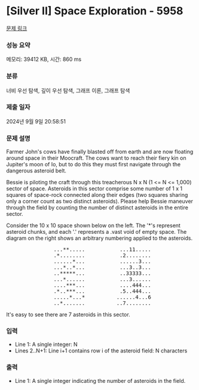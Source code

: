 # [Silver II] Space Exploration - 5958 

[문제 링크](https://www.acmicpc.net/problem/5958) 

### 성능 요약

메모리: 39412 KB, 시간: 860 ms

### 분류

너비 우선 탐색, 깊이 우선 탐색, 그래프 이론, 그래프 탐색

### 제출 일자

2024년 9월 9일 20:58:51

### 문제 설명

<p>Farmer John's cows have finally blasted off from earth and are now floating around space in their Moocraft. The cows want to reach their fiery kin on Jupiter's moon of Io, but to do this they must first navigate through the dangerous asteroid belt.</p>

<p>Bessie is piloting the craft through this treacherous N x N (1 <= N <= 1,000) sector of space. Asteroids in this sector comprise some number of 1 x 1 squares of space-rock connected along their edges (two squares sharing only a corner count as two distinct asteroids). Please help Bessie maneuver through the field by counting the number of distinct asteroids in the entire sector.</p>

<p>Consider the 10 x 10 space shown below on the left. The '*'s represent asteroid chunks, and each '.' represents a .vast void of empty space. The diagram on the right shows an arbitrary numbering applied to the asteroids.</p>

<pre>               ...**.....           ...11.....
               .*........           .2........
               ......*...           ......3...
               ...*..*...           ...3..3...
               ..*****...           ..33333...
               ...*......           ...3......
               ....***...           ....444...
               .*..***...           .5..444...
               .....*...*          ......4...6
               ..*.......          ..7........</pre>

<p>It's easy to see there are 7 asteroids in this sector.</p>

### 입력 

 <ul>
	<li>Line 1: A single integer: N</li>
	<li>Lines 2..N+1: Line i+1 contains row i of the asteroid field: N characters</li>
</ul>

<p> </p>

### 출력 

 <ul>
	<li>Line 1: A single integer indicating the number of asteroids in the field.</li>
</ul>

<p> </p>

